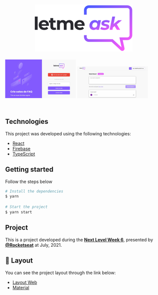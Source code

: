 <h1 align="center">
    <img alt="LetMeAsk" title="LetMeAsk" src="https://github.com/ivomig/LetMeAsk/blob/main/src/assets/images/logo.svg" />
</h1>

<p>
   <img alt="LetMeAsk" title="LetMeAsk" width="45%" src="https://github.com/ivomig/LetMeAsk/blob/main/Auth.JPG" />
    <img alt="LetMeAsk" title="LetMeAsk" width="45%" src="https://github.com/ivomig/LetMeAsk/blob/main/FAQ.JPG" />
</p>

<br>


## Technologies

This project was developed using the following technologies:

- [React](https://reactjs.org)
- [Firebase](https://firebase.google.com/)
- [TypeScript](https://www.typescriptlang.org/)

## Getting started

Follow the steps below
```bash
# Install the dependencies
$ yarn

# Start the project
$ yarn start
```

## Project

This is a project developed during the **[Next Level Week 6](https://nextlevelweek.com/)**, presented by **[@Rocketseat](https://github.com/Rocketseat)** at July, 2021.

## 🔖 Layout

You can see the project layout through the link below:

- [Layout Web](https://www.figma.com/file/u0BQK8rCf2KgzcukdRRCWh/Letmeask/duplicate)
- [Material](https://www.notion.so/Material-para-as-aulas-eb0804e137154e7e8c31d56dea8af99b)
